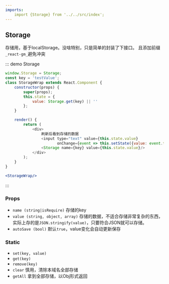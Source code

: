 ```yaml
---
imports:
    import {Storage} from '../../src/index';
---
```


## Storage
存储用，基于localStorage。没啥特别，只是简单的封装了下接口。 且添加前缀 `_react-gm_`避免冲突

::: demo Storage
```js
window.Storage = Storage;
const key = 'testValue';
class StorageWrap extends React.Component {
    constructor(props) {
        super(props);
        this.state = {
            value: Storage.get(key) || ''
        };
    }

    render() {
        return (
            <div>
                刷新后看到存储的数据
                <input type="text" value={this.state.value}
                       onChange={event => this.setState({value: event.target.value})}/>
                <Storage name={key} value={this.state.value}/>
            </div>
        );
    }
}
```
```jsx
<StorageWrap/>
```
:::

### Props
- `name (string|isRequire)` 存储的key
- `value (string, object, array)` 存储的数据，不适合存储非常复杂的东西，实际上存的是`JSON.stringify(value)`，只要符合JSON就可以存储。
- `autoSave (bool)` 默认`true`，value变化会自动更新保存

### Static
- `set(key, value)` 
- `get(key)`
- `remove(key)`
- `clear` 慎用，清除本域名全部存储
- `getAll` 拿到全部存储，以Obj形式返回